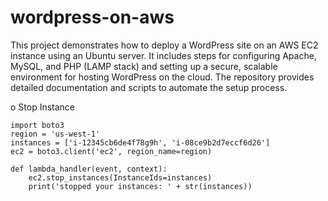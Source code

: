 # wordpress-on-aws
This project demonstrates how to deploy a WordPress site on an AWS EC2 instance using an Ubuntu server. It includes steps for configuring Apache, MySQL, and PHP (LAMP stack) and setting up a secure, scalable environment for hosting WordPress on the cloud. The repository provides detailed documentation and scripts to automate the setup process.

o Stop Instance
```
import boto3
region = 'us-west-1'
instances = ['i-12345cb6de4f78g9h', 'i-08ce9b2d7eccf6d26']
ec2 = boto3.client('ec2', region_name=region)

def lambda_handler(event, context):
    ec2.stop_instances(InstanceIds=instances)
    print('stopped your instances: ' + str(instances))
```
